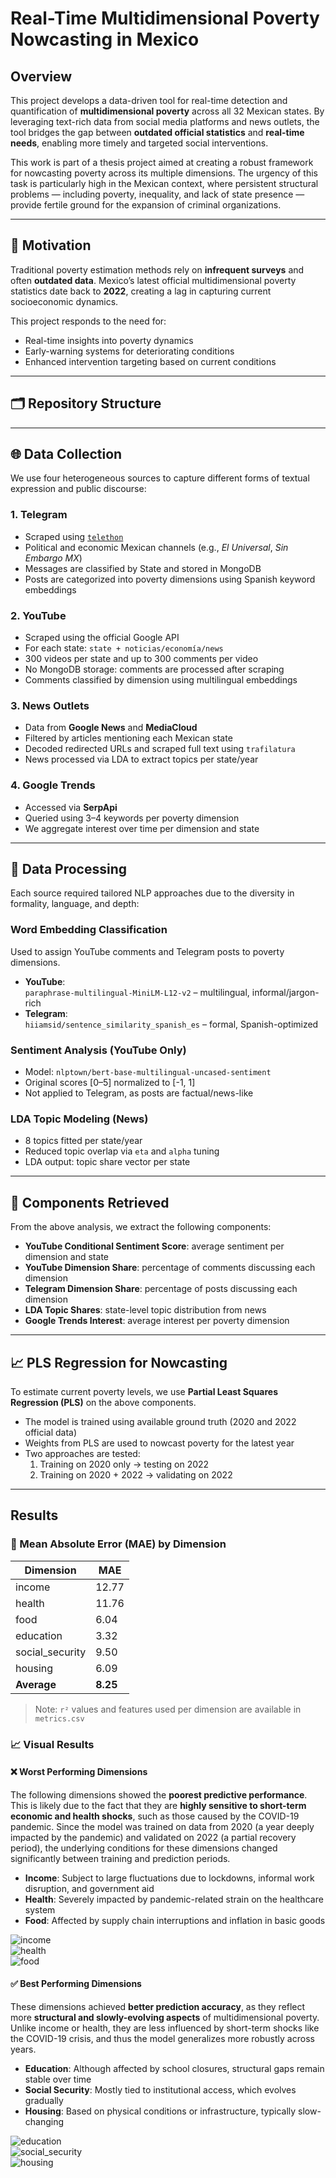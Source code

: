 # Real-Time Multidimensional Poverty Nowcasting in Mexico

## Overview  
This project develops a data-driven tool for real-time detection and quantification of **multidimensional poverty** across all 32 Mexican states. By leveraging text-rich data from social media platforms and news outlets, the tool bridges the gap between **outdated official statistics** and **real-time needs**, enabling more timely and targeted social interventions.

This work is part of a thesis project aimed at creating a robust framework for nowcasting poverty across its multiple dimensions. The urgency of this task is particularly high in the Mexican context, where persistent structural problems — including poverty, inequality, and lack of state presence — provide fertile ground for the expansion of criminal organizations.

---

## 🎯 Motivation  
Traditional poverty estimation methods rely on **infrequent surveys** and often **outdated data**. Mexico’s latest official multidimensional poverty statistics date back to **2022**, creating a lag in capturing current socioeconomic dynamics.

This project responds to the need for:
- Real-time insights into poverty dynamics  
- Early-warning systems for deteriorating conditions  
- Enhanced intervention targeting based on current conditions  

---

## 🗂 Repository Structure  


---

## 🌐 Data Collection  

We use four heterogeneous sources to capture different forms of textual expression and public discourse:

### 1. **Telegram**  
- Scraped using [`telethon`](https://github.com/LonamiWebs/Telethon)  
- Political and economic Mexican channels (e.g., *El Universal*, *Sin Embargo MX*)  
- Messages are classified by State and stored in MongoDB  
- Posts are categorized into poverty dimensions using Spanish keyword embeddings  

### 2. **YouTube**  
- Scraped using the official Google API  
- For each state: `state + noticias/economía/news`  
- 300 videos per state and up to 300 comments per video  
- No MongoDB storage: comments are processed after scraping  
- Comments classified by dimension using multilingual embeddings  

### 3. **News Outlets**  
- Data from **Google News** and **MediaCloud**  
- Filtered by articles mentioning each Mexican state  
- Decoded redirected URLs and scraped full text using `trafilatura`  
- News processed via LDA to extract topics per state/year  

### 4. **Google Trends**  
- Accessed via **SerpApi**  
- Queried using 3–4 keywords per poverty dimension  
- We aggregate interest over time per dimension and state  

---

## 🧪 Data Processing  

Each source required tailored NLP approaches due to the diversity in formality, language, and depth:

### Word Embedding Classification  
Used to assign YouTube comments and Telegram posts to poverty dimensions.

- **YouTube**:  
  `paraphrase-multilingual-MiniLM-L12-v2` – multilingual, informal/jargon-rich  
- **Telegram**:  
  `hiiamsid/sentence_similarity_spanish_es` – formal, Spanish-optimized  

### Sentiment Analysis (YouTube Only)  
- Model: `nlptown/bert-base-multilingual-uncased-sentiment`  
- Original scores [0–5] normalized to [-1, 1]  
- Not applied to Telegram, as posts are factual/news-like  

### LDA Topic Modeling (News)  
- 8 topics fitted per state/year  
- Reduced topic overlap via `eta` and `alpha` tuning  
- LDA output: topic share vector per state  

---

## 🧩 Components Retrieved  

From the above analysis, we extract the following components:

- **YouTube Conditional Sentiment Score**: average sentiment per dimension and state  
- **YouTube Dimension Share**: percentage of comments discussing each dimension  
- **Telegram Dimension Share**: percentage of posts discussing each dimension  
- **LDA Topic Shares**: state-level topic distribution from news  
- **Google Trends Interest**: average interest per poverty dimension  

---

## 📈 PLS Regression for Nowcasting  

To estimate current poverty levels, we use **Partial Least Squares Regression (PLS)** on the above components.

- The model is trained using available ground truth (2020 and 2022 official data)  
- Weights from PLS are used to nowcast poverty for the latest year  
- Two approaches are tested:
  1. Training on 2020 only → testing on 2022  
  2. Training on 2020 + 2022 → validating on 2022  

---

## Results

### 🔢 Mean Absolute Error (MAE) by Dimension

| Dimension         | MAE       |
|------------------|-----------|
| income           | 12.77     |
| health           | 11.76     |
| food             | 6.04      |
| education        | 3.32      |
| social_security  | 9.50      |
| housing          | 6.09      |
| **Average**      | **8.25**  |

> Note: `r²` values and features used per dimension are available in `metrics.csv`

### 📈 Visual Results

#### ❌ Worst Performing Dimensions

The following dimensions showed the **poorest predictive performance**. This is likely due to the fact that they are **highly sensitive to short-term economic and health shocks**, such as those caused by the COVID-19 pandemic. Since the model was trained on data from 2020 (a year deeply impacted by the pandemic) and validated on 2022 (a partial recovery period), the underlying conditions for these dimensions changed significantly between training and prediction periods.

- **Income**: Subject to large fluctuations due to lockdowns, informal work disruption, and government aid  
- **Health**: Severely impacted by pandemic-related strain on the healthcare system  
- **Food**: Affected by supply chain interruptions and inflation in basic goods  

![income](src/pls_out_sample/income.png)  
![health](src/pls_out_sample/health.png)  
![food](src/pls_out_sample/food.png)  

#### ✅ Best Performing Dimensions

These dimensions achieved **better prediction accuracy**, as they reflect more **structural and slowly-evolving aspects** of multidimensional poverty. Unlike income or health, they are less influenced by short-term shocks like the COVID-19 crisis, and thus the model generalizes more robustly across years.

- **Education**: Although affected by school closures, structural gaps remain stable over time  
- **Social Security**: Mostly tied to institutional access, which evolves gradually  
- **Housing**: Based on physical conditions or infrastructure, typically slow-changing  

![education](src/pls_out_sample/education.png)  
![social_security](src/pls_out_sample/social_security.png)  
![housing](src/pls_out_sample/housing.png)









